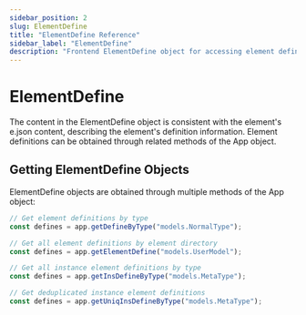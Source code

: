 ```yaml
---
sidebar_position: 2
slug: ElementDefine
title: "ElementDefine Reference"
sidebar_label: "ElementDefine"
description: "Frontend ElementDefine object for accessing element definition information in JavaScript. Learn to retrieve and use element definitions."
---
```


# ElementDefine
The content in the ElementDefine object is consistent with the element's e.json content, describing the element's definition information. Element definitions can be obtained through related methods of the App object.

## Getting ElementDefine Objects
ElementDefine objects are obtained through multiple methods of the App object:

```javascript
// Get element definitions by type
const defines = app.getDefineByType("models.NormalType");

// Get all element definitions by element directory
const defines = app.getElementDefine("models.UserModel");

// Get all instance element definitions by type
const defines = app.getInsDefineByType("models.MetaType");

// Get deduplicated instance element definitions
const defines = app.getUniqInsDefineByType("models.MetaType");
```
